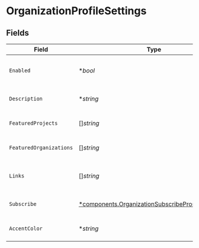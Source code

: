 # OrganizationProfileSettings


## Fields

| Field                                                                                                               | Type                                                                                                                | Required                                                                                                            | Description                                                                                                         |
| ------------------------------------------------------------------------------------------------------------------- | ------------------------------------------------------------------------------------------------------------------- | ------------------------------------------------------------------------------------------------------------------- | ------------------------------------------------------------------------------------------------------------------- |
| `Enabled`                                                                                                           | **bool*                                                                                                             | :heavy_minus_sign:                                                                                                  | If this organization has a profile enabled                                                                          |
| `Description`                                                                                                       | **string*                                                                                                           | :heavy_minus_sign:                                                                                                  | A description of the organization                                                                                   |
| `FeaturedProjects`                                                                                                  | []*string*                                                                                                          | :heavy_minus_sign:                                                                                                  | A list of featured projects                                                                                         |
| `FeaturedOrganizations`                                                                                             | []*string*                                                                                                          | :heavy_minus_sign:                                                                                                  | A list of featured organizations                                                                                    |
| `Links`                                                                                                             | []*string*                                                                                                          | :heavy_minus_sign:                                                                                                  | A list of links associated with the organization                                                                    |
| `Subscribe`                                                                                                         | [*components.OrganizationSubscribePromoteSettings](../../models/components/organizationsubscribepromotesettings.md) | :heavy_minus_sign:                                                                                                  | Subscription promotion settings                                                                                     |
| `AccentColor`                                                                                                       | **string*                                                                                                           | :heavy_minus_sign:                                                                                                  | Accent color for the organization                                                                                   |